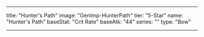---

title: "Hunter's Path"
image: "GenImp-HunterPath"
tier: "5-Star"
name: "Hunter's Path"
baseStat: "Crit Rate"
baseAtk: "44"
series: ""
type: "Bow"

---